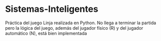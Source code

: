 # Sistemas-Inteligentes
Práctica del juego Linja realizada en Python. No llega a terminar la partida pero la lógica del juego, además del jugador físico (R) y del jugador automático (N), está bien implementada
